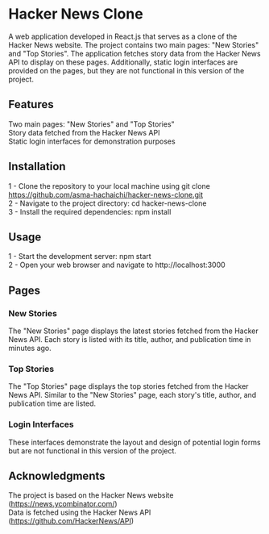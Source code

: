 # Hacker News Clone

A web application developed in React.js that serves as a clone of the Hacker News website. The project contains two main pages: "New Stories" and "Top Stories". The application fetches story data from the Hacker News API to display on these pages. Additionally, static login interfaces are provided on the pages, but they are not functional in this version of the project.

## Features

Two main pages: "New Stories" and "Top Stories" <br />
Story data fetched from the Hacker News API <br />
Static login interfaces for demonstration purposes <br />

## Installation

1 - Clone the repository to your local machine using git clone https://github.com/asma-hachaichi/hacker-news-clone.git <br />
2 - Navigate to the project directory: cd hacker-news-clone <br />
3 - Install the required dependencies: npm install <br />

## Usage

1 - Start the development server: npm start <br />
2 - Open your web browser and navigate to http://localhost:3000 <br />

## Pages

### New Stories

The "New Stories" page displays the latest stories fetched from the Hacker News API. Each story is listed with its title, author, and publication time in minutes ago.

### Top Stories

The "Top Stories" page displays the top stories fetched from the Hacker News API. Similar to the "New Stories" page, each story's title, author, and publication time are listed.

### Login Interfaces

These interfaces demonstrate the layout and design of potential login forms but are not functional in this version of the project.

## Acknowledgments

The project is based on the Hacker News website (https://news.ycombinator.com/) <br />
Data is fetched using the Hacker News API (https://github.com/HackerNews/API) <br />

